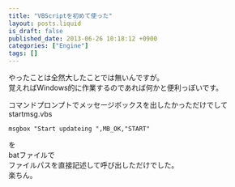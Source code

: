 ```yaml
---
title: "VBScriptを初めて使った"
layout: posts.liquid
is_draft: false
published_date: 2013-06-26 10:18:12 +0900
categories: ["Engine"]
tags: []
---
```


やったことは全然大したことでは無いんですが。  
覚えればWindows的に作業するのであれば何かと便利っぽいです。

コマンドプロンプトでメッセージボックスを出したかっただけでして  
startmsg.vbs

    msgbox "Start updateing ",MB_OK,"START"

を  
batファイルで  
ファイルパスを直接記述して呼び出しただけでした。  
楽ちん。


